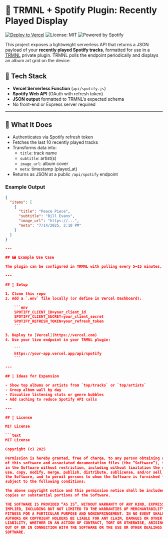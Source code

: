 # 🎵 TRMNL + Spotify Plugin: Recently Played Display

[![Deploy to Vercel](https://vercel.com/button)](https://vercel.com/import)
![License: MIT](https://img.shields.io/badge/license-MIT-blue.svg)
![Powered by Spotify](https://img.shields.io/badge/Powered%20by-Spotify-1ED760.svg)

This project exposes a lightweight serverless API that returns a JSON payload of your **recently played Spotify tracks**, formatted for use in a [TRMNL](https://usetrmnl.com/) private plugin. TRMNL polls the endpoint periodically and displays an album art grid on the device.

## 🔧 Tech Stack

- **Vercel Serverless Function** (`api/spotify.js`)
- **Spotify Web API** (OAuth with refresh token)
- **JSON output** formatted to TRMNL’s expected schema
- No front-end or Express server required

---

## 🧩 What It Does

- Authenticates via Spotify refresh token
- Fetches the last 10 recently played tracks
- Transforms data into:
  - `title`: track name
  - `subtitle`: artist(s)
  - `image_url`: album cover
  - `meta`: timestamp (played_at)
- Returns as JSON at a public `/api/spotify` endpoint

### Example Output

````json
{
  "items": [
    {
      "title": "Peace Piece",
      "subtitle": "Bill Evans",
      "image_url": "https://...",
      "meta": "7/14/2025, 2:10 PM"
    }
  ]
}

---

## 🖼️ Example Use Case

The plugin can be configured in TRMNL with polling every 5–15 minutes, rendering a grid wall of album art with track info underneath — ideal for a semi-static visual display that evolves throughout the day.

---

## 🚀 Setup

1. Clone this repo
2. Add a `.env` file locally (or define in Vercel Dashboard):

    ```env
    SPOTIFY_CLIENT_ID=your_client_id
    SPOTIFY_CLIENT_SECRET=your_client_secret
    SPOTIFY_REFRESH_TOKEN=your_refresh_token
    ```

3. Deploy to [Vercel](https://vercel.com)
4. Use your live endpoint in your TRMNL plugin:

    ```
    https://your-app.vercel.app/api/spotify
    ```

---

## 🧠 Ideas for Expansion

- Show top albums or artists from `top/tracks` or `top/artists`
- Group album wall by day
- Visualize listening stats or genre bubbles
- Add caching to reduce Spotify API calls

---

## 📄 License

MIT License

```text
MIT License

Copyright (c) 2025

Permission is hereby granted, free of charge, to any person obtaining a copy
of this software and associated documentation files (the “Software”), to deal
in the Software without restriction, including without limitation the rights to
use, copy, modify, merge, publish, distribute, sublicense, and/or sell copies of
the Software, and to permit persons to whom the Software is furnished to do so,
subject to the following conditions:

The above copyright notice and this permission notice shall be included in all
copies or substantial portions of the Software.

THE SOFTWARE IS PROVIDED “AS IS”, WITHOUT WARRANTY OF ANY KIND, EXPRESS OR
IMPLIED, INCLUDING BUT NOT LIMITED TO THE WARRANTIES OF MERCHANTABILITY,
FITNESS FOR A PARTICULAR PURPOSE AND NONINFRINGEMENT. IN NO EVENT SHALL THE
AUTHORS OR COPYRIGHT HOLDERS BE LIABLE FOR ANY CLAIM, DAMAGES OR OTHER
LIABILITY, WHETHER IN AN ACTION OF CONTRACT, TORT OR OTHERWISE, ARISING FROM,
OUT OF OR IN CONNECTION WITH THE SOFTWARE OR THE USE OR OTHER DEALINGS IN THE
SOFTWARE.
````
